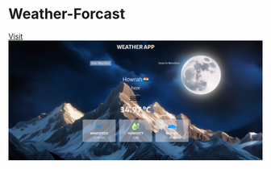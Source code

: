 ﻿# Weather-Forcast
 <a href="https://harshsinghraajput.github.io/Weather-Forcast/">Visit</a>
<br>
<img src="preview.png">
